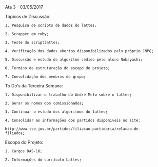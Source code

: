 Ata 3 - 03/05/2017

Tópicos de Discussão:

    1. Pesquisa de scripts de dados do lattes;
    
    2. Scrapper em ruby;
    
    3. Teste do scriptlattes;
    
    4. Verificação dos dados abertos disponibilizados pelo próprio CNPQ;
    
    5. Discussão e estudo do algoritmo cedido pelo aluno Nobayashi;
    
    6. Termino de estruturação do escopo do projeto;
    
    7. Consolidação dos membros do grupo;
 
To Do's da Terceira Semana:

    1. Disponibilizar o trabalho do André Melo sobre o lattes;
    
    2. Gerar os nomes dos comissionados;
    
    3. Continuar o estudo dos algoritmos do lattes;
    
    4. Consolidar as informações dos partidos disponiveis no site:
    
    http://www.tse.jus.br/partidos/filiacao-partidaria/relacao-de-filiados;
    
Escopo do Projeto:

    1. Cargos DAS-16;
    
    2. Informações do currículo Lattes;
    
    
    
    
